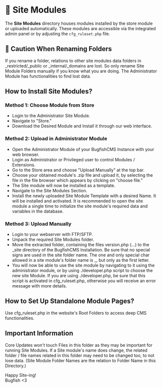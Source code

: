 # 🚀 Site Modules

The **Site Modules** directory houses modules installed by the store module or uploaded automatically. These modules are accessible via the integrated admin panel or by adjusting the `cfg_ruleset.php` file.

## 🚧 Caution When Renaming Folders
If you rename a folder, relations to other site modules data folders in _restricted/_public or _internal/_domains are lost. So only rename Site Module Folders manually if you know what you are doing. The Administrator Module has functionalities to find lost data.

## How to Install Site Modules?

### Method 1: Choose Module from Store
- Login to the Administrator Site Module.
- Navigate to "Store."
- Download the Desired Module and Install it through our web interface.

### Method 2: Upload in Administrator Module
- Open the Administrator Module of your BugfishCMS Instance with your web browser.
- Login as Administrator or Privileged user to control Modules / Extensions.
- Go to the Store area and choose "Upload Manually" at the top bar.
- Choose your obtained module's .zip file and upload it, by selecting the file in the file browser which appears by clicking on "choose file."
- The Site module will now be installed as a template.
- Navigate to the Site Modules Section.
- Install the newly uploaded Site Module Template with a desired Name. It will be installed and activated. It is recommended to open the site module a single time to initialize the site module's required data and variables in the database.

### Method 3: Upload Manually
- Login to your webserver with FTP/SFTP.
- Unpack the required Site Modules folder.
- Move the extracted folder, containing the files version.php (...) to the _site directory of the BugfishCMS Installation. Be sure that no special signs are used in the site folder name. The one and only special char allowed in a site module's folder name is _, but only as the first letter.
- You will now be able to use the site module by navigating to it using the administrator module, or by using ./developer.php script to choose the new site Module. If you are using ./developer.php, be sure that this script is activated in cfg_ruleset.php, otherwise you will receive an error message with more details.

## How to Set Up Standalone Module Pages?
Use cfg_ruleset.php in the website's Root Folders to access deep CMS functionalities.

## Important Information
Core Updates won't touch Files in this folder as they may be important for running Site Modules. If a Site module's name does change, the related folder / file names related in this folder may need to be changed too, to not lose data. (Site Module Folder Names are the relation to Folder Name in this Directory.)

Happy Site-ing!  
Bugfish <3